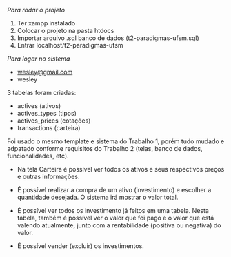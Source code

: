 *Para rodar o projeto*

1. Ter xampp instalado
2. Colocar o projeto na pasta htdocs
3. Importar arquivo .sql banco de dados (t2-paradigmas-ufsm.sql)
4. Entrar localhost/t2-paradigmas-ufsm

*Para logar no sistema*

- wesley@gmail.com
- wesley

3 tabelas foram criadas:
  - actives (ativos)
  - actives_types (tipos)
  - actives_prices (cotações)
  - transactions (carteira)

Foi usado o mesmo template e sistema do Trabalho 1, porém tudo mudado e adpatado
conforme requisitos do Trabalho 2 (telas, banco de dados, funcionalidades, etc).

- Na tela Carteira é possível ver todos os ativos e seus respectivos preços e outras informações.

- É possível realizar a compra de um ativo (investimento) e escolher a quantidade desejada. O sistema irá mostrar o valor total.

- É possível ver todos os investimento já feitos em uma tabela. Nesta tabela, também é possível ver o valor que foi pago e
o valor que está valendo atualmente, junto com a rentabilidade (positiva ou negativa) do valor.

- É possível vender (excluir) os investimentos.